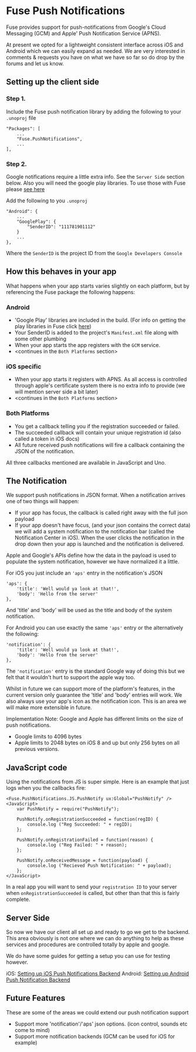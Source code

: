 # Fuse Push Notifications

Fuse provides support for push-notifications from Google's Cloud Messaging (GCM) and Apple' Push Notification Service (APNS).

At present we opted for a lightweight consistent interface across iOS and Android which we can easily expand as needed.
We are very interested in comments & requests you have on what we have so far so do drop by the forums and let us know.

## Setting up the client side

### Step 1.
Include the Fuse push notification library by adding the following to your `.unoproj` file

    "Packages": [
        ...
        "Fuse.PushNotifications",
        ...
    ],

### Step 2.
Google notifications require a little extra info. See the `Server Side` section below. Also you will need the google play libraries. To use those with Fuse please [see here]()

Add the following to you `.unoproj`

```
"Android": {
    ...
    "GooglePlay": {
        "SenderID": "111781901112"
    }
    ...
},
```

Where the `SenderID` is the project ID from the `Google Developers Console`


## How this behaves in your app

What happens when your app starts varies slightly on each platform, but by referencing the Fuse package the following happens:

### Android
- 'Google Play' libraries are included in the build. (For info on getting the play libraries in Fuse click [here]())
- Your SenderID is added to the project's `Manifest.xml` file along with some other plumbing
- When your app starts the app registers with the `GCM` service.
- <continues in the `Both Platforms` section>

### iOS specific
- When your app starts it registers with APNS. As all access is controlled through apple's certificate system there is no extra info to provide (we will mention server side a bit later)
- <continues in the `Both Platforms` section>

### Both Platforms
- You get a callback telling you if the registration succeeded or failed.
- The succeeded callback will contain your unique registration id (also called a token in iOS docs)
- All future received push notifications will fire a callback containing the JSON of the notification.

All three callbacks mentioned are available in JavaScript and Uno.


## The Notification
We support push notifications in JSON format. When a notification arrives one of two things will happen:

- If your app has focus, the callback is called right away with the full json payload
- If your app doesn't have focus, (and your json contains the correct data) we will add a system notification to the notification bar (called the Notification Center in iOS). When the user clicks the notification in the drop down then your app is launched and the notification is delivered.

Apple and Google's APIs define how the data in the payload is used to populate the system notification, however we have normalized it a little.

For iOS you just include an `'aps'` entry in the notification's JSON

```
'aps': {
    'title': 'Well would ya look at that!',
    'body': 'Hello from the server'
},
```

And 'title' and 'body' will be used as the title and body of the system notification.

For Android you can use exactly the same `'aps'` entry or the alternatively the following:

```
'notification': {
    'title': 'Well would ya look at that!',
    'body': 'Hello from the server'
},
```

The `'notification'` entry is the standard Google way of doing this but we felt that it wouldn't hurt to support the apple way too.

Whilst in future we can support more of the platform's features, in the current version only guarantee the 'title' and 'body' entries will work. We also always use your app's icon as the notification icon. This is an area we will make more extensible in future.

Implementation Note:
Google and Apple has different limits on the size of push notifications.
- Google limits to 4096 bytes
- Apple limits to 2048 bytes on iOS 8 and up but only 256 bytes on all previous versions.

## JavaScript code

Using the notifications from JS is super simple. Here is an example that just logs when you the callbacks fire:

```
<Fuse.PushNotifications.JS.PushNotify ux:Global="PushNotify" />
<JavaScript>
    var PushNotify = require("PushNotify");

    PushNotify.onRegistrationSucceeded = function(regID) {
        console.log ("Reg Succeeded: " + regID);
    };

    PushNotify.onRegistrationFailed = function(reason) {
        console.log ("Reg Failed: " + reason);
    };

    PushNotify.onReceivedMessage = function(payload) {
        console.log ("Recieved Push Notification: " + payload);
    };
</JavaScript>
```

In a real app you will want to send your `registration ID` to your server when `onRegistrationSucceeded` is called, but other than that this is fairly complete.

## Server Side

So now we have our client all set up and ready to go we get to the backend. This area obviously is not one where we can do anything to help as these services and procedures are controlled totally by apple and google.

We do have some guides for getting a setup you can use for testing however.

iOS: [Setting up iOS Push Notifications Backend]()
Android: [Setting up Android Push Notification Backend]()

## Future Features
These are some of the areas we could extend our push notification support

- Support more 'notification'/'aps' json options. (icon control, sounds etc come to mind)
- Support more notification backends (GCM can be used for iOS for example)

